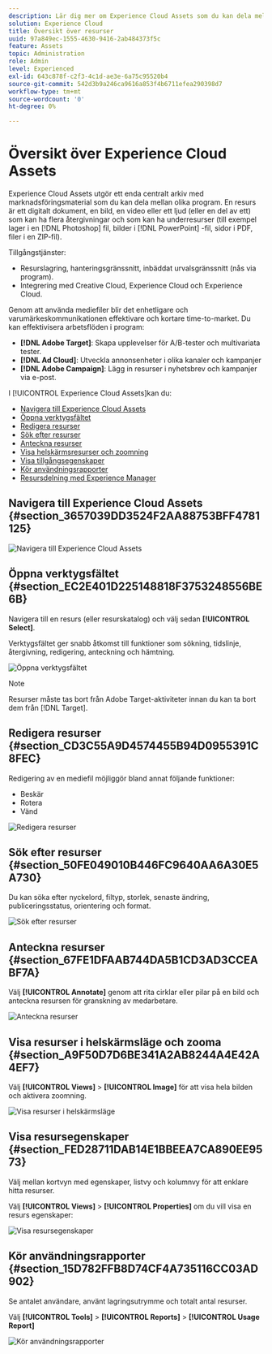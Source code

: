 ```yaml
---
description: Lär dig mer om Experience Cloud Assets som du kan dela mellan program.
solution: Experience Cloud
title: Översikt över resurser
uuid: 97a849ec-1555-4630-9416-2ab484373f5c
feature: Assets
topic: Administration
role: Admin
level: Experienced
exl-id: 643c878f-c2f3-4c1d-ae3e-6a75c95520b4
source-git-commit: 542d3b9a246ca9616a853f4b6711efea290398d7
workflow-type: tm+mt
source-wordcount: '0'
ht-degree: 0%

---
```


# Översikt över Experience Cloud Assets

Experience Cloud Assets utgör ett enda centralt arkiv med marknadsföringsmaterial som du kan dela mellan olika program. En resurs är ett digitalt dokument, en bild, en video eller ett ljud (eller en del av ett) som kan ha flera återgivningar och som kan ha underresurser (till exempel lager i en [!DNL Photoshop] fil, bilder i [!DNL PowerPoint] -fil, sidor i PDF, filer i en ZIP-fil).

Tillgångstjänster:

* Resurslagring, hanteringsgränssnitt, inbäddat urvalsgränssnitt (nås via program).
* Integrering med Creative Cloud, Experience Cloud och Experience Cloud.

Genom att använda mediefiler blir det enhetligare och varumärkeskommunikationen effektivare och kortare time-to-market. Du kan effektivisera arbetsflöden i program:

* **[!DNL Adobe Target]**: Skapa upplevelser för A/B-tester och multivariata tester.
* **[!DNL Ad Cloud]**: Utveckla annonsenheter i olika kanaler och kampanjer
* **[!DNL Adobe Campaign]**: Lägg in resurser i nyhetsbrev och kampanjer via e-post.

I [!UICONTROL Experience Cloud Assets]kan du:

* [Navigera till Experience Cloud Assets](experience-cloud-assets.md#section_3657039DD3524F2AA88753BFF4781125)
* [Öppna verktygsfältet](experience-cloud-assets.md#section_EC2E401D225148818F3753248556BE6B)
* [Redigera resurser](experience-cloud-assets.md#section_CD3C55A9D4574455B94D0955391C8FEC)
* [Sök efter resurser](experience-cloud-assets.md#section_50FE049010B446FC9640AA6A30E5A730)
* [Anteckna resurser](experience-cloud-assets.md#section_67FE1DFAAB744DA5B1CD3AD3CCEABF7A)
* [Visa helskärmsresurser och zoomning](experience-cloud-assets.md#section_A9F50D7D6BE341A2AB8244A4E42A4EF7)
* [Visa tillgångsegenskaper](experience-cloud-assets.md#section_FED28711DAB14E1BBEEA7CA890EE9573)
* [Kör användningsrapporter](experience-cloud-assets.md#section_15D782FFB8D74CF4A735116CC03AD902)
* [Resursdelning med Experience Manager](experience-cloud-assets.md#section_45C1B72F4D274F54BC6CCB64D2580AC5)

## Navigera till Experience Cloud Assets {#section_3657039DD3524F2AA88753BFF4781125}

![Navigera till Experience Cloud Assets](assets/asset-nav.png)

## Öppna verktygsfältet {#section_EC2E401D225148818F3753248556BE6B}

Navigera till en resurs (eller resurskatalog) och välj sedan **[!UICONTROL Select]**.

Verktygsfältet ger snabb åtkomst till funktioner som sökning, tidslinje, återgivning, redigering, anteckning och hämtning.

![Öppna verktygsfältet](assets/asset-tools.png)

>[!NOTE]
>
>Resurser måste tas bort från Adobe Target-aktiviteter innan du kan ta bort dem från [!DNL Target].

## Redigera resurser {#section_CD3C55A9D4574455B94D0955391C8FEC}

Redigering av en mediefil möjliggör bland annat följande funktioner:

* Beskär
* Rotera
* Vänd

![Redigera resurser](assets/asset-edit.png)

## Sök efter resurser {#section_50FE049010B446FC9640AA6A30E5A730}

Du kan söka efter nyckelord, filtyp, storlek, senaste ändring, publiceringsstatus, orientering och format.

![Sök efter resurser](assets/asset-search.png)

## Anteckna resurser {#section_67FE1DFAAB744DA5B1CD3AD3CCEABF7A}

Välj **[!UICONTROL Annotate]** genom att rita cirklar eller pilar på en bild och anteckna resursen för granskning av medarbetare.

![Anteckna resurser](assets/assets-annotate.png)

## Visa resurser i helskärmsläge och zooma {#section_A9F50D7D6BE341A2AB8244A4E42A4EF7}

Välj **[!UICONTROL Views]** > **[!UICONTROL Image]** för att visa hela bilden och aktivera zoomning.

![Visa resurser i helskärmsläge](assets/asset-zoom.png)

## Visa resursegenskaper {#section_FED28711DAB14E1BBEEA7CA890EE9573}

Välj mellan kortvyn med egenskaper, listvy och kolumnvy för att enklare hitta resurser.

Välj **[!UICONTROL Views]** > **[!UICONTROL Properties]** om du vill visa en resurs egenskaper:

![Visa resursegenskaper](assets/asset-properties.png)

## Kör användningsrapporter {#section_15D782FFB8D74CF4A735116CC03AD902}

Se antalet användare, använt lagringsutrymme och totalt antal resurser.

Välj **[!UICONTROL Tools]** > **[!UICONTROL Reports]** > **[!UICONTROL Usage Report]**

![Kör användningsrapporter](assets/assets-usage-report.png)
